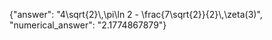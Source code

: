 {"answer": "4\\sqrt{2}\\,\\pi\\ln 2 - \\frac{7\\sqrt{2}}{2}\\,\\zeta(3)", "numerical_answer": "2.1774867879"}